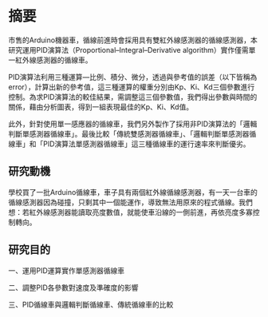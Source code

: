 # 摘要

市售的Arduino機器車，循線前進時會採用具有雙紅外線感測器的循線感測器，本研究運用PID演算法（Proportional–Integral–Derivative algorithm）實作僅需單一紅外線感測器的循線車。

PID演算法利用三種運算—比例、積分、微分，透過與參考值的誤差（以下皆稱為error），計算出新的參考值，這三種運算的權重分別由Kp、Ki、Kd三個參數進行控制。為求PID演算法的較佳結果，需調整這三個參數值，我們得出參數與時間的關係，藉由分析圖表，得到一組表現最佳的Kp、Ki、Kd值。

此外，針對使用單一感應器的循線車，我們另外製作了採用非PID演算法的「邏輯判斷單感測器循線車」。最後比較「傳統雙感測器循線車」、「邏輯判斷單感測器循線車」和「PID演算法單感測器循線車」這三種循線車的運行速率來判斷優劣。

## 研究動機

 學校買了一批Arduino循線車，車子具有兩個紅外線循線感測器，有一天一台車的循線感測器因為碰撞，只剩其中一個能運作，導致無法用原來的程式循線。我們想：若紅外線感測器能讀取亮度數值，就能使車沿線的一側前進，再依亮度多寡控制轉向。

## 研究目的

 一、運用PID運算實作單感測器循線車

 二、調整PID各參數對速度及準確度的影響

 三、PID循線車與邏輯判斷循線車、傳統循線車的比較